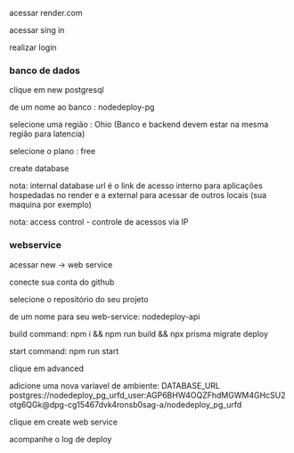 acessar render.com

acessar sing in

realizar login

### banco de dados

clique em new postgresql

de um nome ao banco : nodedeploy-pg

selecione uma região : Ohio (Banco e backend devem estar na mesma região para latencia)

selecione o plano : free

create database

nota: internal database url é o link de acesso interno para aplicações hospedadas no render e a external para acessar de outros locais (sua maquina por exemplo)

nota: access control - controle de acessos via IP

### webservice

acessar new -> web service

conecte sua conta do github

selecione o repositório do seu projeto

de um nome para seu web-service: nodedeploy-api

build command: npm i && npm run build && npx prisma migrate deploy

start command: npm run start

clique em advanced 

adicione uma nova variavel de ambiente: DATABASE_URL postgres://nodedeploy_pg_urfd_user:AGP6BHW4OQZFhdMGWM4GHcSU2otg6QGk@dpg-cg15467dvk4ronsb0sag-a/nodedeploy_pg_urfd

clique em create web service

acompanhe o log de deploy








